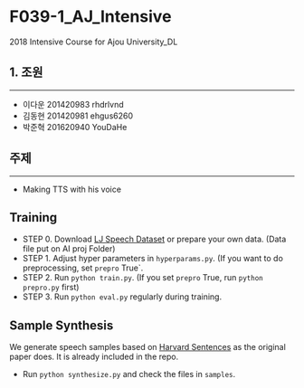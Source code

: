 # F039-1_AJ_Intensive
2018 Intensive Course for Ajou University_DL

## 1. 조원
----------
* 이다운 201420983 rhdrlvnd
* 김동현 201420981 ehgus6260
* 박준혁 201620940 YouDaHe

## 주제
-------
* Making TTS with his voice


## Training
  * STEP 0. Download [LJ Speech Dataset](https://keithito.com/LJ-Speech-Dataset/) or prepare your own data.
  (Data file put on AI proj Folder)
  * STEP 1. Adjust hyper parameters in `hyperparams.py`. (If you want to do preprocessing, set `prepro` True`.
  * STEP 2. Run `python train.py`. (If you set `prepro` True, run `python prepro.py` first)
  * STEP 3. Run `python eval.py` regularly during training.

## Sample Synthesis

We generate speech samples based on [Harvard Sentences](http://www.cs.columbia.edu/~hgs/audio/harvard.html) as the original paper does. It is already included in the repo.

  * Run `python synthesize.py` and check the files in `samples`.
